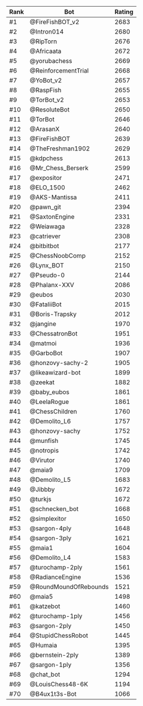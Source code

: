Rank|Bot|Rating
---|---|---
#1|@FireFishBOT_v2|2683
#2|@Intron014|2680
#3|@RipTorn|2676
#4|@Africaata|2672
#5|@yorubachess|2669
#6|@ReinforcementTrial|2668
#7|@YoBot_v2|2657
#8|@RaspFish|2655
#9|@TorBot_v2|2653
#10|@ResoluteBot|2650
#11|@TorBot|2646
#12|@ArasanX|2640
#13|@FireFishBOT|2639
#14|@TheFreshman1902|2629
#15|@kdpchess|2613
#16|@Mr_Chess_Berserk|2599
#17|@expositor|2471
#18|@ELO_1500|2462
#19|@AKS-Mantissa|2411
#20|@pawn_git|2394
#21|@SaxtonEngine|2331
#22|@Weiawaga|2328
#23|@catriever|2308
#24|@bitbitbot|2177
#25|@ChessNoobComp|2152
#26|@Lynx_BOT|2150
#27|@Pseudo-0|2144
#28|@Phalanx-XXV|2086
#29|@eubos|2030
#30|@FataliiBot|2015
#31|@Boris-Trapsky|2012
#32|@jangine|1970
#33|@ChessatronBot|1951
#34|@matmoi|1936
#35|@GarboBot|1907
#36|@honzovy-sachy-2|1905
#37|@likeawizard-bot|1899
#38|@zeekat|1882
#39|@baby_eubos|1861
#40|@LeelaRogue|1861
#41|@ChessChildren|1760
#42|@Demolito_L6|1757
#43|@honzovy-sachy|1752
#44|@munfish|1745
#45|@notropis|1742
#46|@Virutor|1740
#47|@maia9|1709
#48|@Demolito_L5|1683
#49|@Jibbby|1672
#50|@turkjs|1672
#51|@schnecken_bot|1668
#52|@simplexitor|1650
#53|@sargon-4ply|1648
#54|@sargon-3ply|1621
#55|@maia1|1604
#56|@Demolito_L4|1583
#57|@turochamp-2ply|1561
#58|@RadianceEngine|1536
#59|@RoundMoundOfRebounds|1521
#60|@maia5|1498
#61|@katzebot|1460
#62|@turochamp-1ply|1456
#63|@sargon-2ply|1450
#64|@StupidChessRobot|1445
#65|@Humaia|1395
#66|@bernstein-2ply|1389
#67|@sargon-1ply|1356
#68|@chat_bot|1294
#69|@LouisChess48-6K|1194
#70|@B4ux1t3s-Bot|1066
